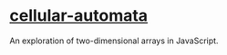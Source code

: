 # [cellular-automata](https://cellular-automata.brk.now.sh)

An exploration of two-dimensional arrays in JavaScript.
